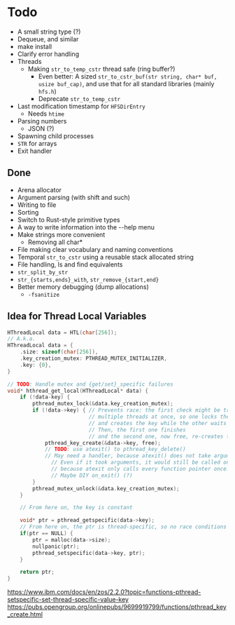 # Todo
- A small string type (?)
- Dequeue, and similar
- make install
- Clarify error handling
- Threads
  - Making `str_to_temp_cstr` thread safe (ring buffer?)
    - Even better: A sized `str_to_cstr_buf(str string, char* buf, usize buf_cap)`,
      and use that for all standard libraries (mainly `hfs.h`)
    - Deprecate `str_to_temp_cstr`
- Last modification timestamp for `HFSDirEntry`
  - Needs `htime`
- Parsing numbers
  - JSON (?)
- Spawning child processes
- `STR` for arrays
- Exit handler

## Done
- Arena allocator
- Argument parsing (with shift and such)
- Writing to file
- Sorting
- Switch to Rust-style primitive types
- A way to write information into the --help menu
- Make strings more convenient
  - Removing all char*
- File making clear vocabulary and naming conventions
- Temporal `str_to_cstr` using a reusable stack allocated string
- File handling, ls and find equivalents
- `str_split_by_str`
- `str_{starts,ends}_with`, `str_remove_{start,end}`
- Better memory debugging (dump allocations)
  - `-fsanitize`

## Idea for Thread Local Variables
```c
HThreadLocal data = HTL(char[256]);
// A.k.a.
HThreadLocal data = {
    .size: sizeof(char[256]),
    .key_creation_mutex: PTHREAD_MUTEX_INITIALIZER,
    .key: {0},
}

// TODO: Handle mutex and {get/set}_specific failures
void* hthread_get_local(HThreadLocal* data) {
    if (!data-key) {
        pthread_mutex_lock(&data.key_creation_mutex);
        if (!data->key) { // Prevents race: the first check might be true for
                          // multiple threads at once, so one locks the mutex
                          // and creates the key while the other waits
                          // Then, the first one finishes
                          // and the second one, now free, re-creates the key
            pthread_key_create(&data->key, free);
            // TODO: use atexit() to pthread_key_delete()
            // May need a handler, because atexit() does not take arguments
              // Even if it took arguments, it would still be called only once,
              // because atexit only calls every function pointer once.
              // Maybe DIY on_exit() (?)
        }
        pthread_mutex_unlock(&data.key_creation_mutex);
    }

    // From here on, the key is constant

    void* ptr = pthread_getspecific(data->key);
    // From here on, the ptr is thread-specific, so no race conditions
    if(ptr == NULL) {
        ptr = malloc(data->size);
        nullpanic(ptr);
        pthread_setspecific(data->key, ptr);
    }

    return ptr;
}
```
<https://www.ibm.com/docs/en/zos/2.2.0?topic=functions-pthread-setspecific-set-thread-specific-value-key>
<https://pubs.opengroup.org/onlinepubs/9699919799/functions/pthread_key_create.html>
